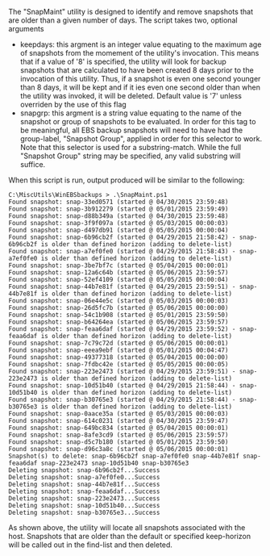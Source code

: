 The "SnapMaint" utility is designed to identify and remove snapshots that are older than a given number of days. The script takes two, optional arguments
- keepdays: this argment is an integer value equating to the maximum age of snapshots from the momement of the utility's invocation. This means that if a value of '8' is specified, the utility will look for backup snapshots that are calculated to have been created 8 days prior to the invocation of this utility. Thus, if a snapshot is even one second younger than 8 days, it will be kept and if it ies even one second older than when the utility was invoked, it will be deleted. Default value is '7' unless overriden by the use of this flag
- snapgrp: this argment is a string value equating to the name of the snapshot or group of snapshots to be evaluated. In order for this tag to be meaningful, all EBS backup snapshots will need to have had the group-label, "Snapshot Group", applied in order for this selector to work. Note that this selector is used for a substring-match. While the full "Snapshot Group" string may be specified, any valid substring will suffice.

When this script is run, output produced will be similar to the following:

~~~
C:\MiscUtils\WinEBSbackups > .\SnapMaint.ps1
Found snapshot: snap-33ed0571 (started @ 04/30/2015 23:59:48)
Found snapshot: snap-3b912279 (started @ 05/01/2015 23:59:49)
Found snapshot: snap-d88b349a (started @ 04/30/2015 23:59:48)
Found snapshot: snap-3f9f097a (started @ 05/03/2015 00:00:03)
Found snapshot: snap-d497db91 (started @ 05/05/2015 00:00:04)
Found snapshot: snap-6b96cb2f (started @ 04/29/2015 21:58:42) - snap-6b96cb2f is older than defined horizon (adding to delete-list)
Found snapshot: snap-a7ef0fe0 (started @ 04/29/2015 21:58:43) - snap-a7ef0fe0 is older than defined horizon (adding to delete-list)
Found snapshot: snap-3be7bf7c (started @ 05/04/2015 00:00:01)
Found snapshot: snap-12a6c64b (started @ 05/06/2015 23:59:57)
Found snapshot: snap-52ef4109 (started @ 05/05/2015 00:00:04)
Found snapshot: snap-44b7e81f (started @ 04/29/2015 23:59:51) - snap-44b7e81f is older than defined horizon (adding to delete-list)
Found snapshot: snap-06e44e5c (started @ 05/03/2015 00:00:03)
Found snapshot: snap-26d5fc7b (started @ 05/06/2015 00:00:00)
Found snapshot: snap-54c1b908 (started @ 05/01/2015 23:59:50)
Found snapshot: snap-b64264ea (started @ 05/06/2015 23:59:57)
Found snapshot: snap-feaa6daf (started @ 04/29/2015 23:59:52) - snap-feaa6daf is older than defined horizon (adding to delete-list)
Found snapshot: snap-7c79c72d (started @ 05/06/2015 00:00:01)
Found snapshot: snap-eeea9ebf (started @ 05/01/2015 00:04:47)
Found snapshot: snap-49377318 (started @ 05/04/2015 00:00:00)
Found snapshot: snap-7fdbc42e (started @ 05/05/2015 00:00:05)
Found snapshot: snap-223e2473 (started @ 04/29/2015 23:59:51) - snap-223e2473 is older than defined horizon (adding to delete-list)
Found snapshot: snap-10d51b40 (started @ 04/29/2015 21:58:44) - snap-10d51b40 is older than defined horizon (adding to delete-list)
Found snapshot: snap-b30765e3 (started @ 04/29/2015 21:58:44) - snap-b30765e3 is older than defined horizon (adding to delete-list)
Found snapshot: snap-0aace35a (started @ 05/03/2015 00:00:03)
Found snapshot: snap-614c0231 (started @ 04/30/2015 23:59:47)
Found snapshot: snap-649bc834 (started @ 05/04/2015 00:00:01)
Found snapshot: snap-8afe3cd9 (started @ 05/06/2015 23:59:57)
Found snapshot: snap-d5c7b180 (started @ 05/01/2015 23:59:50)
Found snapshot: snap-d96c3a8c (started @ 05/06/2015 00:00:01)
Snapshot(s) to delete: snap-6b96cb2f snap-a7ef0fe0 snap-44b7e81f snap-feaa6daf snap-223e2473 snap-10d51b40 snap-b30765e3
Deleting snapshot: snap-6b96cb2f...Success
Deleting snapshot: snap-a7ef0fe0...Success
Deleting snapshot: snap-44b7e81f...Success
Deleting snapshot: snap-feaa6daf...Success
Deleting snapshot: snap-223e2473...Success
Deleting snapshot: snap-10d51b40...Success
Deleting snapshot: snap-b30765e3...Success
~~~
As shown above, the utility will locate all snapshots associated with the host. Snapshots that are older than the default or specified keep-horizon will be called out in the find-list and then deleted.
